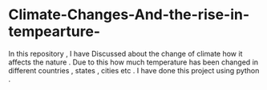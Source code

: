 # Climate-Changes-And-the-rise-in-tempearture-
In this repository , I have Discussed about the change of climate how it affects the nature . Due to this how much temperature has been changed in different countries , states , cities etc . I have done this project using python . 
